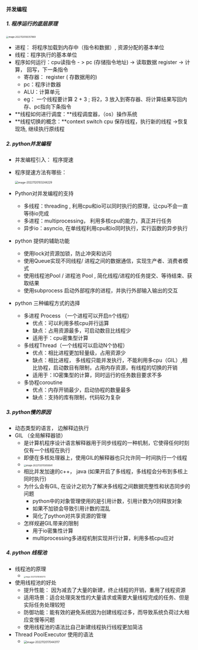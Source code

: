 #### 并发编程

##### 1. 程序运行的底层原理

<img src="/Users/wangcx/Library/Application Support/typora-user-images/image-20221120100357869.png" alt="image-20221120100357869" style="zoom:40%;" />

* 进程： 将程序加载到内存中（指令和数据）, 资源分配的基本单位
* 线程：程序执行的基本单位
* 程序如何运行：cpu读指令 - > pc (存储指令地址) -> 读取数据 register -> 计算， 回写，下一条指令
  * 寄存器： register ( 存数据用的)
  * pc：程序计数器
  * ALU：计算单元
  * eg： 一个线程要计算 2 + 3 ;  将2，3 放入到寄存器、将计算结果写回内存、pc指向下条指令
* **线程如何进行调度：**线程调度器，（os）操作系统
* **线程切换的概念：**context switch cpu 保存线程，执行新的线程 ->恢复现场, 继续执行原线程

##### 2. python并发编程

* 并发编程引入： 程序提速

* 程序提速方法有哪些：

  <img src="/Users/wangcx/Library/Application Support/typora-user-images/image-20221120103244229.png" alt="image-20221120103244229" style="zoom:50%;" />

* Python对并发编程的支持

  * 多线程：threading , 利用cpu和io可以同时执行的原理，让cpu不会一直等待io完成
  * 多进程：multiprocessing， 利用多核cpu的能力，真正并行任务
  * 异步io：asyncio, 在单线程利用cpu和io同时执行，实行函数的异步执行

* python 提供的辅助功能

  * 使用lock对资源加锁，防止冲突和访问
  * 使用Queue实现不同线程/ 进程之间的数据通信，实现生产者、消费者模式
  * 使用线程池Pool / 进程池 Pool , 简化线程/进程的任务提交、等待结束、获取结果
  * 使用subprocess 启动外部程序的进程，并执行外部输入输出的交互

* python 三种编程方式的选择

  * 多进程 Process （一个进程可以开启n个线程）
    * 优点：可以利用多核cpu并行运算
    * 缺点：占用资源最多，可启动数目比线程少
    * 适用于：cpu密集型计算
  * 多线程Thread（一个线程可以启动N个协程）
    * 优点：相比进程更加轻量级，占用资源少
    * 缺点：相比进程， 多线程只能并发执行，不能利用多cpu（GIL）,相比协程，启动数目有限制，占用内存资源，有线程的切换的开销
    * 适用于：IO密集型的计算，同时运行的任务数目要求不多
  * 多协程coroutine
    * 优点：内存开销最少，启动协程的数量最多
    * 缺点：支持的库有限制，代码较为复杂

##### 3. python慢的原因

* 动态类型的语言， 边解释边执行
* GIL （全局解释器锁）
  * 是计算机程序设计语言解释器用于同步线程的一种机制，它使得任何时刻仅有一个线程在执行
  * 即便在多核处理器上，使用GIL的解释器也只允许同一时间执行一个线程
  * <img src="/Users/wangcx/Library/Application Support/typora-user-images/image-20221120113050041.png" alt="image-20221120113050041" style="zoom:40%;" />
  * 相比并发加速的c++， java (如果开启了多线程，多线程会分布到多核上同时执行)
  * 为什么会有GIL,  在设计之初为了解决多线程之间数据完整性和状态同步的问题
    * python中的对象管理使用的是引用计数，引用计数为0则释放对象
    * 如果不加锁会导致引用计数的混乱
    * 简化了python对共享资源的管理
  * 怎样规避GIL带来的限制
    * 用于io密集性计算
    * multiprocessing多进程机制实现并行计算，利用多核cpu应对

##### 4. python 线程池

* 线程池的原理
  * <img src="/Users/wangcx/Library/Application Support/typora-user-images/image-20221120165850713.png" alt="image-20221120165850713" style="zoom:30%;" />
* 使用线程池的好处
  * 提升性能： 因为减去了大量的新建，终止线程的开销，重用了线程资源
  * 适用场景：适合处理突发性的大量请求或需要大量线程完成的任务、但是实际任务处理较短
  * 防御功能：能有效的避免系统因为创建线程过多，而导致系统负荷过大相应变慢等问题
  * 使用线程池的语法比自己新建线程执行线程更加简洁
* Thread PoolExecutor 使用的语法
  * <img src="/Users/wangcx/Library/Application Support/typora-user-images/image-20221120170443117.png" alt="image-20221120170443117" style="zoom:50%;" />